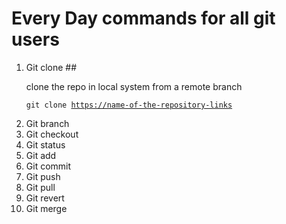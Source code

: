 # Every Day commands for all git users

1. Git clone ## <p>clone the repo in local system from a remote branch </p><pre><code>git clone <https://name-of-the-repository-links></code></pre>
2. Git branch
3. Git checkout
4. Git status
5. Git add
6. Git commit 
7. Git push
8. Git pull
9. Git revert
10. Git merge
